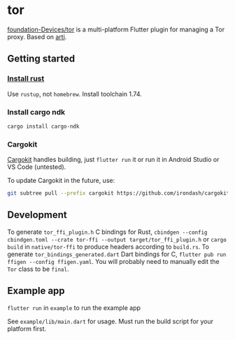 <!--
SPDX-FileCopyrightText: 2022-2023 Foundation Devices Inc.

SPDX-License-Identifier: GPL-3.0-or-later
-->

# tor

[foundation-Devices/tor](https://github.com/Foundation-Devices/tor) is a multi-platform Flutter plugin for managing a Tor proxy.  Based on [arti](https://gitlab.torproject.org/tpo/core/arti).

## Getting started

### [Install rust](https://www.rust-lang.org/tools/install)

Use `rustup`, not `homebrew`.  Install toolchain 1.74.

### Install cargo ndk

```sh
cargo install cargo-ndk
```

### Cargokit

[Cargokit](https://github.com/irondash/cargokit) handles building, just `flutter run` it or run it in Android Studio or VS Code (untested).

To update Cargokit in the future, use:
```sh
git subtree pull --prefix cargokit https://github.com/irondash/cargokit.git main --squash
```

## Development

To generate `tor_ffi_plugin.h` C bindings for Rust, `cbindgen --config cbindgen.toml --crate tor-ffi --output target/tor_ffi_plugin.h` or `cargo build` in `native/tor-ffi` to produce headers according to `build.rs`.
To generate `tor_bindings_generated.dart` Dart bindings for C, `flutter pub run ffigen --config ffigen.yaml`.  You will probably need to manually edit the `Tor` class to be `final`.

## Example app

`flutter run` in `example` to run the example app

See `example/lib/main.dart` for usage.  Must run the build script for your platform first.
